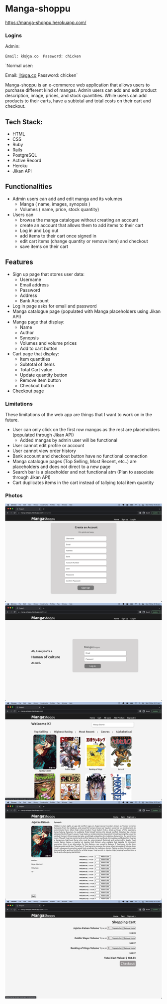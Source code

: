 # Manga-shoppu
https://manga-shoppu.herokuapp.com/

### Logins
Admin:

`Email: kk@ga.co 
Password: chicken`

`Normal user:

Email: ll@ga.co 
Password: chicken`

Manga-shoppu is an e-commerce web application that allows users to purchase different kind of mangas. Admin users can add and edit product description, image, prices, and stock quantities. While users can add products to their carts, have a subtotal and total costs on their cart and checkout. 

## Tech Stack:
* HTML
* CSS
* Ruby
* Rails
* PostgreSQL
* Active Record
* Heroku
* Jikan API

## Functionalities
* Admin users can add and edit manga and its volumes
    - Manga ( name, images, synopsis )
    - Volumes ( name, price, stock quantity)
* Users can
    - browse the manga catalogue without creating an account
    - create an account that allows them to add items to their cart
    - Log in and Log out
    - add items to their cart once signed in
    - edit cart items (change quantity or remove item) and checkout
    - save items on their cart

## Features

* Sign up page that stores user data:
    - Username
    - Email address
    - Password
    - Address
    - Bank Account
* Log in page asks for email and password
* Manga catalogue page (populated with Manga placeholders using Jikan API)
* Manga page that display:
    - Name
    - Author
    - Synopsis
    - Volumes and volume prices
    - Add to cart button
* Cart page that display:
    - Item quantities
    - Subtotal of items
    - Total Cart value 
    - Update quantity button
    - Remove item button
    - Checkout button
* Checkout page

### Limitations
These limitations of the web app are things that I want to work on in the future. 

* User can only click on the first row mangas as the rest are placeholders (populated through Jikan API)
    - Added mangas by admin user will be functional
* User cannot edit profile or account
* User cannot view order history
* Bank account and checkout button have no functional connection
* Manga catalogue pages (Top Selling, Most Recent, etc..) are placeholders and does not direct to a new page
* Search bar is a placeholder and not functional atm (Plan to associate through Jikan API)
* Cart duplicates items in the cart instead of tallying total item quantity

### Photos

![SignUp](app/assets/images/SS1.png)
![Login](app/assets/images/SS2.png)
![Browse](app/assets/images/SS3.png)
![Manga](app/assets/images/SS4.png)
![Cart](app/assets/images/SS5.png)
